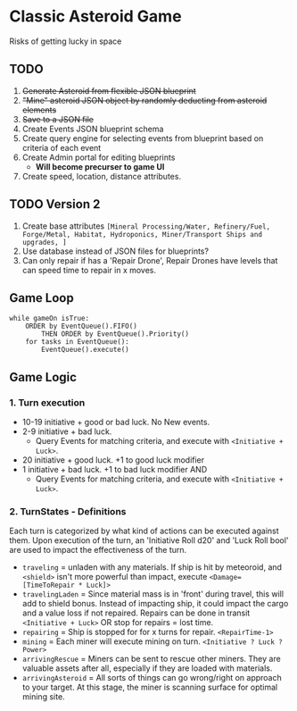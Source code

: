 # Classic Asteroid Game
Risks of getting lucky in space

## TODO
1. ~~Generate Asteroid from flexible JSON blueprint~~
2. ~~"Mine" asteroid JSON object by randomly deducting from asteroid elements~~
3. ~~Save to a JSON file~~
4. Create Events JSON blueprint schema
5. Create query engine for selecting events from blueprint based on criteria of each event
6. Create Admin portal for editing blueprints
   * **Will become precurser to game UI**
7. Create speed, location, distance attributes.

## TODO Version 2
1. Create base attributes `[Mineral Processing/Water, Refinery/Fuel, Forge/Metal, Habitat, Hydroponics, Miner/Transport Ships and upgrades, ]`
2. Use database instead of JSON files for blueprints?
3. Can only repair if has a 'Repair Drone', Repair Drones have levels that can speed time to repair in x moves.

## Game Loop
```
while gameOn isTrue:
	ORDER by EventQueue().FIFO()
		THEN ORDER by EventQueue().Priority()
    for tasks in EventQueue():
        EventQueue().execute()
```
## Game Logic

### 1. Turn execution  
   * 10-19 initiative + good or bad luck. No New events.  
   * 2-9 initiative + bad luck. 
      * Query Events for matching criteria, and execute with `<Initiative + Luck>`.  
   * 20 initiative + good luck. +1 to good luck modifier
   * 1 initiative + bad luck. +1 to bad luck modifier AND
      * Query Events for matching criteria, and execute with `<Initiative + Luck>`.

### 2. TurnStates - Definitions
Each turn is categorized by what kind of actions can be executed against them.  Upon execution of the turn, an 'Initiative Roll d20' and 'Luck Roll bool' are used to impact the effectiveness of the turn.

* `traveling` = unladen with any materials. If ship is hit by meteoroid, and `<shield>` isn't more powerful than impact, execute `<Damage=[TimeToRepair * Luck]>`
* `travelingLaden` = Since material mass is in 'front' during travel, this will add to shield bonus.  Instead of impacting ship, it could impact the cargo and a value loss if not repaired.  Repairs can be done in transit `<Initiative + Luck>` OR stop for repairs = lost time.
* `repairing` = Ship is stopped for for x turns for repair. `<RepairTime-1>`
* `mining` = Each miner will execute mining on turn. `<Initiative ? Luck ? Power>`
* `arrivingRescue` = Miners can be sent to rescue other miners.  They are valuable assets after all, especially if they are loaded with materials.
* `arrivingAsteroid` = All sorts of things can go wrong/right on approach to your target. At this stage, the miner is scanning surface for optimal mining site.  